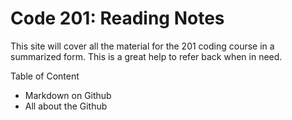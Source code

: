# Code 201: Reading Notes

This site will cover all the material for the 201 coding course in a summarized form. This is a great help to refer back when in need.

Table of Content

- Markdown on Github
- All about the Github
